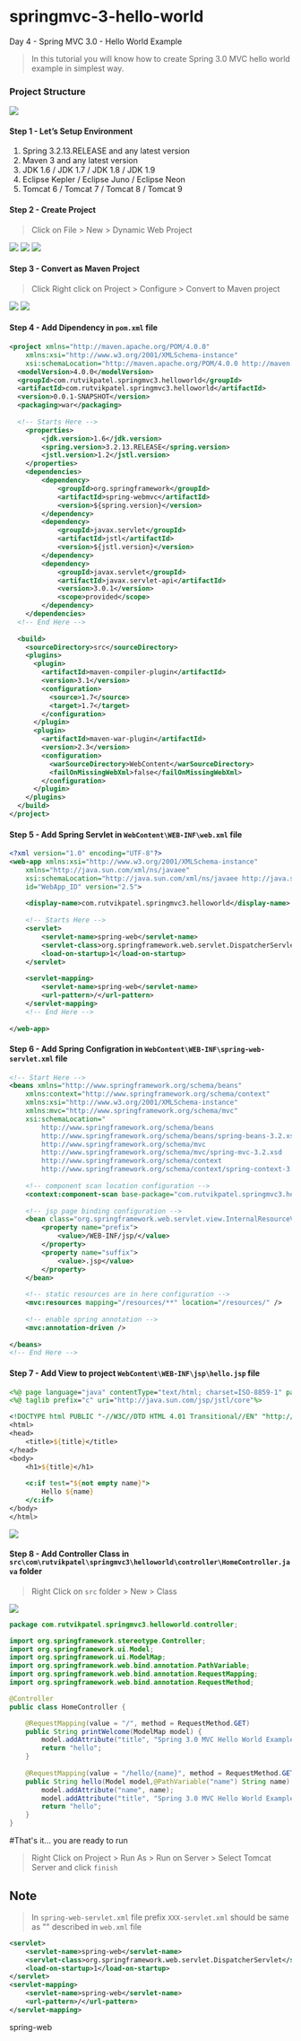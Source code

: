 # springmvc-3-hello-world
Day 4 - Spring MVC 3.0 - Hello World Example

> In this tutorial you will know how to create Spring 3.0 MVC hello world example in simplest way.


### Project Structure

![](extra/projectstructure.JPG)


#### Step 1 - Let’s Setup Environment

1. Spring 3.2.13.RELEASE and any latest version
2. Maven 3 and any latest version
3. JDK 1.6 / JDK 1.7 / JDK 1.8 / JDK 1.9
4. Eclipse Kepler / Eclipse Juno / Eclipse Neon
5. Tomcat 6 / Tomcat 7 / Tomcat 8 / Tomcat 9

#### Step 2 - Create Project

> Click on File > New > Dynamic Web Project

![](extra/step2.1.JPG)
![](extra/step2.2.JPG)
![](extra/step2.3.JPG)


#### Step 3 - Convert as Maven Project

> Click Right click on Project > Configure > Convert to Maven project

![](extra/step3.1.JPG)
![](extra/step3.2.JPG)


#### Step 4 - Add Dipendency in ``pom.xml`` file

```XML
<project xmlns="http://maven.apache.org/POM/4.0.0" 
	xmlns:xsi="http://www.w3.org/2001/XMLSchema-instance" 
	xsi:schemaLocation="http://maven.apache.org/POM/4.0.0 http://maven.apache.org/xsd/maven-4.0.0.xsd">
  <modelVersion>4.0.0</modelVersion>
  <groupId>com.rutvikpatel.springmvc3.helloworld</groupId>
  <artifactId>com.rutvikpatel.springmvc3.helloworld</artifactId>
  <version>0.0.1-SNAPSHOT</version>
  <packaging>war</packaging>
  
  <!-- Starts Here -->
	<properties>
		<jdk.version>1.6</jdk.version>
		<spring.version>3.2.13.RELEASE</spring.version>
		<jstl.version>1.2</jstl.version>
	</properties>
	<dependencies>
		<dependency>
			<groupId>org.springframework</groupId>
			<artifactId>spring-webmvc</artifactId>
			<version>${spring.version}</version>
		</dependency>
		<dependency>
			<groupId>javax.servlet</groupId>
			<artifactId>jstl</artifactId>
			<version>${jstl.version}</version>
		</dependency>
		<dependency>
		    <groupId>javax.servlet</groupId>
		    <artifactId>javax.servlet-api</artifactId>
		    <version>3.0.1</version>
		    <scope>provided</scope>
		</dependency>
	</dependencies>
  <!-- End Here -->
  
  <build>
    <sourceDirectory>src</sourceDirectory>
    <plugins>
      <plugin>
        <artifactId>maven-compiler-plugin</artifactId>
        <version>3.1</version>
        <configuration>
          <source>1.7</source>
          <target>1.7</target>
        </configuration>
      </plugin>
      <plugin>
        <artifactId>maven-war-plugin</artifactId>
        <version>2.3</version>
        <configuration>
          <warSourceDirectory>WebContent</warSourceDirectory>
          <failOnMissingWebXml>false</failOnMissingWebXml>
        </configuration>
      </plugin>
    </plugins>
  </build>
</project>
```


#### Step 5 - Add Spring Servlet in ``WebContent\WEB-INF\web.xml`` file

```XML
<?xml version="1.0" encoding="UTF-8"?>
<web-app xmlns:xsi="http://www.w3.org/2001/XMLSchema-instance" 
	xmlns="http://java.sun.com/xml/ns/javaee" 
	xsi:schemaLocation="http://java.sun.com/xml/ns/javaee http://java.sun.com/xml/ns/javaee/web-app_2_5.xsd" 
	id="WebApp_ID" version="2.5">
	
	<display-name>com.rutvikpatel.springmvc3.helloworld</display-name>
	
	<!-- Starts Here -->
	<servlet>
		<servlet-name>spring-web</servlet-name>
		<servlet-class>org.springframework.web.servlet.DispatcherServlet</servlet-class>
		<load-on-startup>1</load-on-startup>
	</servlet>
	
	<servlet-mapping>
		<servlet-name>spring-web</servlet-name>
		<url-pattern>/</url-pattern>
	</servlet-mapping>
	<!-- End Here -->
	
</web-app>
```


#### Step 6 - Add Spring Configration in ``WebContent\WEB-INF\spring-web-servlet.xml`` file

```XML
<!-- Start Here -->
<beans xmlns="http://www.springframework.org/schema/beans"
	xmlns:context="http://www.springframework.org/schema/context"
	xmlns:xsi="http://www.w3.org/2001/XMLSchema-instance"
	xmlns:mvc="http://www.springframework.org/schema/mvc"
	xsi:schemaLocation="
        http://www.springframework.org/schema/beans     
        http://www.springframework.org/schema/beans/spring-beans-3.2.xsd
        http://www.springframework.org/schema/mvc 
        http://www.springframework.org/schema/mvc/spring-mvc-3.2.xsd
        http://www.springframework.org/schema/context 
        http://www.springframework.org/schema/context/spring-context-3.2.xsd">
    
	<!-- component scan location configuration -->
	<context:component-scan base-package="com.rutvikpatel.springmvc3.helloworld" />
	
	<!-- jsp page binding configuration -->
	<bean class="org.springframework.web.servlet.view.InternalResourceViewResolver">
		<property name="prefix">
			<value>/WEB-INF/jsp/</value>
		</property>
		<property name="suffix">
			<value>.jsp</value>
		</property>
	</bean>
	
	<!-- static resources are in here configuration -->
	<mvc:resources mapping="/resources/**" location="/resources/" />
	
	<!-- enable spring annotation -->
	<mvc:annotation-driven />
	
</beans>
<!-- End Here -->
```


#### Step 7 - Add View to project ``WebContent\WEB-INF\jsp\hello.jsp`` file

```JSP
<%@ page language="java" contentType="text/html; charset=ISO-8859-1" pageEncoding="ISO-8859-1"%>
<%@ taglib prefix="c" uri="http://java.sun.com/jsp/jstl/core"%>

<!DOCTYPE html PUBLIC "-//W3C//DTD HTML 4.01 Transitional//EN" "http://www.w3.org/TR/html4/loose.dtd">
<html>
<head>
	<title>${title}</title>
</head>
<body>
	<h1>${title}</h1>
	
	<c:if test="${not empty name}">
		Hello ${name}
	</c:if>
</body>
</html>
```

![](extra/output.JPG)


#### Step 8 - Add Controller Class in ``src\com\rutvikpatel\springmvc3\helloworld\controller\HomeController.java`` folder

> Right Click on ``src`` folder > New > Class

![](extra/step7.1.JPG)

```JAVA
package com.rutvikpatel.springmvc3.helloworld.controller;

import org.springframework.stereotype.Controller;
import org.springframework.ui.Model;
import org.springframework.ui.ModelMap;
import org.springframework.web.bind.annotation.PathVariable;
import org.springframework.web.bind.annotation.RequestMapping;
import org.springframework.web.bind.annotation.RequestMethod;

@Controller
public class HomeController {

	@RequestMapping(value = "/", method = RequestMethod.GET)
	public String printWelcome(ModelMap model) {
		model.addAttribute("title", "Spring 3.0 MVC Hello World Example");
		return "hello";
	}
	
	@RequestMapping(value = "/hello/{name}", method = RequestMethod.GET)
	public String hello(Model model,@PathVariable("name") String name) {
		model.addAttribute("name", name);
		model.addAttribute("title", "Spring 3.0 MVC Hello World Example");
		return "hello";
	}
}
```


#That's it... you are ready to run

> Right Click on Project > Run As > Run on Server > Select Tomcat Server and click ``finish``


## Note

> In ``spring-web-servlet.xml`` file prefix ``XXX-servlet.xml`` should be same as "<servlet-name>" described in ``web.xml`` file

```XML
<servlet>
	<servlet-name>spring-web</servlet-name>
	<servlet-class>org.springframework.web.servlet.DispatcherServlet</servlet-class>
	<load-on-startup>1</load-on-startup>
</servlet>
<servlet-mapping>
	<servlet-name>spring-web</servlet-name>
	<url-pattern>/</url-pattern>
</servlet-mapping>
```
spring-web
